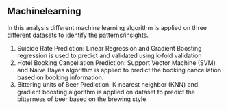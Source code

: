 ## Machinelearning
In this analysis different machine learning algorithm is applied on three different datasets to identify the patterns/insights.
1. Suicide Rate Prediction: Linear Regression and Gradient Boosting regression is used to predict and validated using k-fold validation 
2. Hotel Booking Cancellation Prediction: Support Vector Machine (SVM) and Naïve Bayes algorithm is applied to predict the booking cancellation based on booking information.
3. Bittering units of Beer Prediction: K-nearest neighbor (KNN) and gradient boosting algorithm is applied on  dataset to predict the bitterness of beer based on the brewing style.
